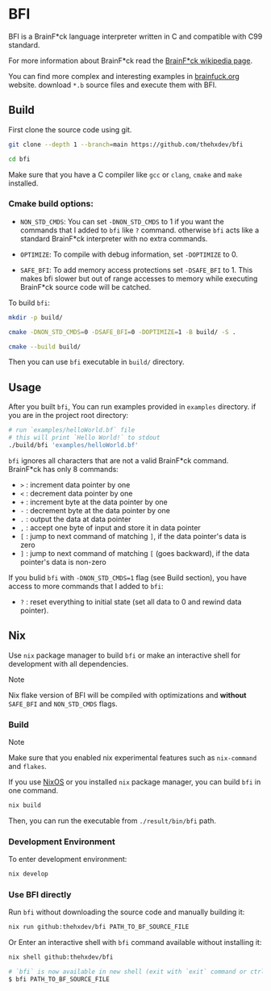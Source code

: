 # BFI

BFI is a BrainF\*ck language interpreter written in C and compatible with C99 standard.

For more information about BrainF\*ck read the [BrainF\*ck wikipedia page](https://en.wikipedia.org/wiki/Brainfuck).

You can find more complex and interesting examples in [brainfuck.org](https://brainfuck.org) website. download `*.b` source files
and execute them with BFI.



## Build
First clone the source code using git.
```bash
git clone --depth 1 --branch=main https://github.com/thehxdev/bfi

cd bfi
```

Make sure that you have a C compiler like `gcc` or `clang`, `cmake` and `make` installed.

### Cmake build options:
- `NON_STD_CMDS`: 
You can set `-DNON_STD_CMDS` to 1 if you want the commands that I added to `bfi` like `?` command.
otherwise `bfi` acts like a standard BrainF*ck interpreter
with no extra commands.

- `OPTIMIZE`: 
To compile with debug information, set `-DOPTIMIZE` to 0.

- `SAFE_BFI`: 
To add memory access protections set `-DSAFE_BFI` to 1.
This makes bfi slower but out of range accesses to memory while executing BrainF\*ck source code will be catched.


To build `bfi`:
```bash
mkdir -p build/

cmake -DNON_STD_CMDS=0 -DSAFE_BFI=0 -DOPTIMIZE=1 -B build/ -S .

cmake --build build/
```

Then you can use `bfi` executable in `build/` directory.



## Usage
After you built `bfi`, You can run examples provided in `examples` directory.
if you are in the project root directory:
```bash
# run `examples/helloWorld.bf` file
# this will print `Hello World!` to stdout
./build/bfi 'examples/helloWorld.bf'
```

`bfi` ignores all characters that are not a valid BrainF\*ck command. BrainF\*ck has only 8 commands:

- `>` : increment data pointer by one
- `<` : decrement data pointer by one
- `+` : increment byte at the data pointer by one
- `-` : decrement byte at the data pointer by one
- `.` : output the data at data pointer
- `,` : accept one byte of input and store it in data pointer
- `[` : jump to next command of matching `]`, if the data pointer's data is zero
- `]` : jump to next command of matching `[` (goes backward), if the data pointer's data is non-zero


If you bulid `bfi` with `-DNON_STD_CMDS=1` flag (see Build section), you have access to more commands
that I added to `bfi`:

- `?` : reset everything to initial state (set all data to 0 and rewind data pointer).



## Nix
Use `nix` package manager to build `bfi` or make an interactive shell for development with all dependencies.

> [!NOTE]
> Nix flake version of BFI will be compiled with optimizations and **without** `SAFE_BFI` and `NON_STD_CMDS` flags.

### Build
> [!NOTE]
> Make sure that you enabled nix experimental features such as `nix-command` and `flakes`.

If you use [NixOS](https://nixos.org) or you installed `nix` package manager, you can build `bfi` in one command.
```bash
nix build
```
Then, you can run the executable from `./result/bin/bfi` path.


### Development Environment
To enter development environment:
```bash
nix develop
```

### Use BFI directly
Run `bfi` without downloading the source code and manually building it:
```bash
nix run github:thehxdev/bfi PATH_TO_BF_SOURCE_FILE
```

Or Enter an interactive shell with `bfi` command available without installing it:
```bash
nix shell github:thehxdev/bfi

# `bfi` is now available in new shell (exit with `exit` command or ctrl-d key)
$ bfi PATH_TO_BF_SOURCE_FILE
```
